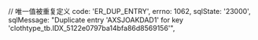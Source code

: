// 唯一值被重复定义
code: 'ER_DUP_ENTRY',
errno: 1062,
sqlState: '23000',
sqlMessage: "Duplicate entry 'AXSJOAKDAD1' for key 'clothtype_tb.IDX_5122e0797ba14bfa86d8569156'",
